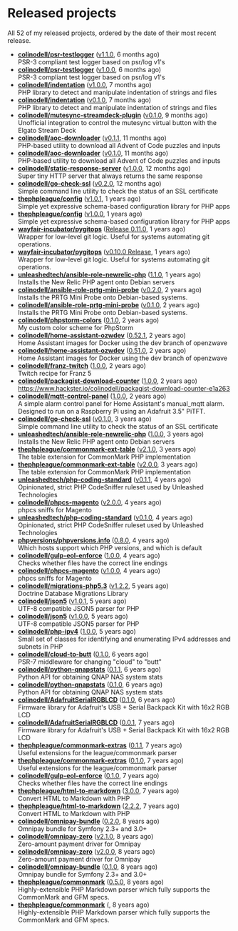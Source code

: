 # Released projects

All <!-- release_count starts -->52<!-- release_count ends --> of my released projects, ordered by the date of their most recent release.

<!-- recent_releases starts -->
* **[colinodell/psr-testlogger](https://github.com/colinodell/psr-testlogger)** ([v1.1.0](https://github.com/colinodell/psr-testlogger/releases/tag/v1.1.0), 6 months ago)<br>PSR-3 compliant test logger based on psr/log v1's
* **[colinodell/psr-testlogger](https://github.com/colinodell/psr-testlogger)** ([v1.0.0](https://github.com/colinodell/psr-testlogger/releases/tag/v1.0.0), 6 months ago)<br>PSR-3 compliant test logger based on psr/log v1's
* **[colinodell/indentation](https://github.com/colinodell/indentation)** ([v1.0.0](https://github.com/colinodell/indentation/releases/tag/v1.0.0), 7 months ago)<br>PHP library to detect and manipulate indentation of strings and files
* **[colinodell/indentation](https://github.com/colinodell/indentation)** ([v0.1.0](https://github.com/colinodell/indentation/releases/tag/v0.1.0), 7 months ago)<br>PHP library to detect and manipulate indentation of strings and files
* **[colinodell/mutesync-streamdeck-plugin](https://github.com/colinodell/mutesync-streamdeck-plugin)** ([v0.1.0](https://github.com/colinodell/mutesync-streamdeck-plugin/releases/tag/v0.1.0), 9 months ago)<br>Unofficial integration to control the mutesync virtual button with the Elgato Stream Deck
* **[colinodell/aoc-downloader](https://github.com/colinodell/aoc-downloader)** ([v0.1.1](https://github.com/colinodell/aoc-downloader/releases/tag/v0.1.1), 11 months ago)<br>PHP-based utility to download all Advent of Code puzzles and inputs
* **[colinodell/aoc-downloader](https://github.com/colinodell/aoc-downloader)** ([v0.1.0](https://github.com/colinodell/aoc-downloader/releases/tag/v0.1.0), 11 months ago)<br>PHP-based utility to download all Advent of Code puzzles and inputs
* **[colinodell/static-response-server](https://github.com/colinodell/static-response-server)** ([v1.0.0](https://github.com/colinodell/static-response-server/releases/tag/v1.0.0), 12 months ago)<br>Super tiny HTTP server that always returns the same response
* **[colinodell/go-check-ssl](https://github.com/colinodell/go-check-ssl)** ([v0.2.0](https://github.com/colinodell/go-check-ssl/releases/tag/v0.2.0), 12 months ago)<br>Simple command line utility to check the status of an SSL certificate
* **[thephpleague/config](https://github.com/thephpleague/config)** ([v1.0.1](https://github.com/thephpleague/config/releases/tag/v1.0.1), 1 years ago)<br>Simple yet expressive schema-based configuration library for PHP apps
* **[thephpleague/config](https://github.com/thephpleague/config)** ([v1.0.0](https://github.com/thephpleague/config/releases/tag/v1.0.0), 1 years ago)<br>Simple yet expressive schema-based configuration library for PHP apps
* **[wayfair-incubator/pygitops](https://github.com/wayfair-incubator/pygitops)** ([Release 0.11.0](https://github.com/wayfair-incubator/pygitops/releases/tag/v0.11.0), 1 years ago)<br>Wrapper for low-level git logic. Useful for systems automating git operations.
* **[wayfair-incubator/pygitops](https://github.com/wayfair-incubator/pygitops)** ([v0.10.0 Release](https://github.com/wayfair-incubator/pygitops/releases/tag/v0.10.0), 1 years ago)<br>Wrapper for low-level git logic. Useful for systems automating git operations.
* **[unleashedtech/ansible-role-newrelic-php](https://github.com/unleashedtech/ansible-role-newrelic-php)** ([1.1.0](https://github.com/unleashedtech/ansible-role-newrelic-php/releases/tag/1.1.0), 1 years ago)<br>Installs the New Relic PHP agent onto Debian servers
* **[colinodell/ansible-role-prtg-mini-probe](https://github.com/colinodell/ansible-role-prtg-mini-probe)** ([v0.2.0](https://github.com/colinodell/ansible-role-prtg-mini-probe/releases/tag/v0.2.0), 2 years ago)<br>Installs the PRTG Mini Probe onto Debian-based systems.
* **[colinodell/ansible-role-prtg-mini-probe](https://github.com/colinodell/ansible-role-prtg-mini-probe)** ([v0.1.0](https://github.com/colinodell/ansible-role-prtg-mini-probe/releases/tag/v0.1.0), 2 years ago)<br>Installs the PRTG Mini Probe onto Debian-based systems.
* **[colinodell/phpstorm-colors](https://github.com/colinodell/phpstorm-colors)** ([0.1.0](https://github.com/colinodell/phpstorm-colors/releases/tag/0.1.0), 2 years ago)<br>My custom color scheme for PhpStorm
* **[colinodell/home-assistant-ozwdev](https://github.com/colinodell/home-assistant-ozwdev)** ([0.52.1](https://github.com/colinodell/home-assistant-ozwdev/releases/tag/0.52.1), 2 years ago)<br>Home Assistant images for Docker using the dev branch of openzwave
* **[colinodell/home-assistant-ozwdev](https://github.com/colinodell/home-assistant-ozwdev)** ([0.51.0](https://github.com/colinodell/home-assistant-ozwdev/releases/tag/0.51.0), 2 years ago)<br>Home Assistant images for Docker using the dev branch of openzwave
* **[colinodell/franz-twitch](https://github.com/colinodell/franz-twitch)** ([1.0.0](https://github.com/colinodell/franz-twitch/releases/tag/1.0.0), 2 years ago)<br>Twitch recipe for Franz 5
* **[colinodell/packagist-download-counter](https://github.com/colinodell/packagist-download-counter)** ([1.0.0](https://github.com/colinodell/packagist-download-counter/releases/tag/1.0.0), 2 years ago)<br>https://www.hackster.io/colinodell/packagist-download-counter-e1a263
* **[colinodell/mqtt-control-panel](https://github.com/colinodell/mqtt-control-panel)** ([1.0.0](https://github.com/colinodell/mqtt-control-panel/releases/tag/1.0.0), 2 years ago)<br>A simple alarm control panel for Home Assistant's manual_mqtt alarm. Designed to run on a Raspberry Pi using an Adafruit 3.5" PiTFT.
* **[colinodell/go-check-ssl](https://github.com/colinodell/go-check-ssl)** ([v0.1.0](https://github.com/colinodell/go-check-ssl/releases/tag/v0.1.0), 3 years ago)<br>Simple command line utility to check the status of an SSL certificate
* **[unleashedtech/ansible-role-newrelic-php](https://github.com/unleashedtech/ansible-role-newrelic-php)** ([1.0.0](https://github.com/unleashedtech/ansible-role-newrelic-php/releases/tag/1.0.0), 3 years ago)<br>Installs the New Relic PHP agent onto Debian servers
* **[thephpleague/commonmark-ext-table](https://github.com/thephpleague/commonmark-ext-table)** ([v2.1.0](https://github.com/thephpleague/commonmark-ext-table/releases/tag/v2.1.0), 3 years ago)<br>The table extension for CommonMark PHP implementation
* **[thephpleague/commonmark-ext-table](https://github.com/thephpleague/commonmark-ext-table)** ([v2.0.0](https://github.com/thephpleague/commonmark-ext-table/releases/tag/v2.0.0), 3 years ago)<br>The table extension for CommonMark PHP implementation
* **[unleashedtech/php-coding-standard](https://github.com/unleashedtech/php-coding-standard)** ([v0.1.1](https://github.com/unleashedtech/php-coding-standard/releases/tag/v0.1.1), 4 years ago)<br>Opinionated, strict PHP CodeSniffer ruleset used by Unleashed Technologies
* **[colinodell/phpcs-magento](https://github.com/colinodell/phpcs-magento)** ([v2.0.0](https://github.com/colinodell/phpcs-magento/releases/tag/v2.0.0), 4 years ago)<br>phpcs sniffs for Magento
* **[unleashedtech/php-coding-standard](https://github.com/unleashedtech/php-coding-standard)** ([v0.1.0](https://github.com/unleashedtech/php-coding-standard/releases/tag/v0.1.0), 4 years ago)<br>Opinionated, strict PHP CodeSniffer ruleset used by Unleashed Technologies
* **[phpversions/phpversions.info](https://github.com/phpversions/phpversions.info)** ([0.8.0](https://github.com/phpversions/phpversions.info/releases/tag/0.8.1), 4 years ago)<br>Which hosts support which PHP versions, and which is default
* **[colinodell/gulp-eol-enforce](https://github.com/colinodell/gulp-eol-enforce)** ([1.0.0](https://github.com/colinodell/gulp-eol-enforce/releases/tag/1.0.0), 4 years ago)<br>Checks whether files have the correct line endings
* **[colinodell/phpcs-magento](https://github.com/colinodell/phpcs-magento)** ([v1.0.0](https://github.com/colinodell/phpcs-magento/releases/tag/v1.0.0), 4 years ago)<br>phpcs sniffs for Magento
* **[colinodell/migrations-php5.3](https://github.com/colinodell/migrations-php5.3)** ([v1.2.2](https://github.com/colinodell/migrations-php5.3/releases/tag/v1.2.2), 5 years ago)<br>Doctrine Database Migrations Library
* **[colinodell/json5](https://github.com/colinodell/json5)** ([v1.0.1](https://github.com/colinodell/json5/releases/tag/v1.0.1), 5 years ago)<br>UTF-8 compatible JSON5 parser for PHP
* **[colinodell/json5](https://github.com/colinodell/json5)** ([v1.0.0](https://github.com/colinodell/json5/releases/tag/v1.0.0), 5 years ago)<br>UTF-8 compatible JSON5 parser for PHP
* **[colinodell/php-ipv4](https://github.com/colinodell/php-ipv4)** ([1.0.0](https://github.com/colinodell/php-ipv4/releases/tag/1.0.0), 5 years ago)<br>Small set of classes for identifying and enumerating IPv4 addresses and subnets in PHP
* **[colinodell/cloud-to-butt](https://github.com/colinodell/cloud-to-butt)** ([0.1.0](https://github.com/colinodell/cloud-to-butt/releases/tag/0.1.0), 6 years ago)<br>PSR-7 middleware for changing "cloud" to "butt"
* **[colinodell/python-qnapstats](https://github.com/colinodell/python-qnapstats)** ([0.1.1](https://github.com/colinodell/python-qnapstats/releases/tag/0.1.1), 6 years ago)<br>Python API for obtaining QNAP NAS system stats
* **[colinodell/python-qnapstats](https://github.com/colinodell/python-qnapstats)** ([0.1.0](https://github.com/colinodell/python-qnapstats/releases/tag/0.1.0), 6 years ago)<br>Python API for obtaining QNAP NAS system stats
* **[colinodell/AdafruitSerialRGBLCD](https://github.com/colinodell/AdafruitSerialRGBLCD)** ([0.1.0](https://github.com/colinodell/AdafruitSerialRGBLCD/releases/tag/0.1.0), 6 years ago)<br>Firmware library for Adafruit's USB + Serial Backpack Kit with 16x2 RGB LCD
* **[colinodell/AdafruitSerialRGBLCD](https://github.com/colinodell/AdafruitSerialRGBLCD)** ([0.0.1](https://github.com/colinodell/AdafruitSerialRGBLCD/releases/tag/0.0.1), 7 years ago)<br>Firmware library for Adafruit's USB + Serial Backpack Kit with 16x2 RGB LCD
* **[thephpleague/commonmark-extras](https://github.com/thephpleague/commonmark-extras)** ([0.1.1](https://github.com/thephpleague/commonmark-extras/releases/tag/0.1.1), 7 years ago)<br>Useful extensions for the league/commonmark parser
* **[thephpleague/commonmark-extras](https://github.com/thephpleague/commonmark-extras)** ([0.1.0](https://github.com/thephpleague/commonmark-extras/releases/tag/0.1.0), 7 years ago)<br>Useful extensions for the league/commonmark parser
* **[colinodell/gulp-eol-enforce](https://github.com/colinodell/gulp-eol-enforce)** ([0.1.0](https://github.com/colinodell/gulp-eol-enforce/releases/tag/0.1.0), 7 years ago)<br>Checks whether files have the correct line endings
* **[thephpleague/html-to-markdown](https://github.com/thephpleague/html-to-markdown)** ([3.0.0](https://github.com/thephpleague/html-to-markdown/releases/tag/3.0.0), 7 years ago)<br>Convert HTML to Markdown with PHP
* **[thephpleague/html-to-markdown](https://github.com/thephpleague/html-to-markdown)** ([2.2.2](https://github.com/thephpleague/html-to-markdown/releases/tag/2.2.2), 7 years ago)<br>Convert HTML to Markdown with PHP
* **[colinodell/omnipay-bundle](https://github.com/colinodell/omnipay-bundle)** ([0.2.0](https://github.com/colinodell/omnipay-bundle/releases/tag/0.2.0), 8 years ago)<br>Omnipay bundle for Symfony 2.3+ and 3.0+
* **[colinodell/omnipay-zero](https://github.com/colinodell/omnipay-zero)** ([v2.1.0](https://github.com/colinodell/omnipay-zero/releases/tag/v2.1.0), 8 years ago)<br>Zero-amount payment driver for Omnipay
* **[colinodell/omnipay-zero](https://github.com/colinodell/omnipay-zero)** ([v2.0.0](https://github.com/colinodell/omnipay-zero/releases/tag/v2.0.0), 8 years ago)<br>Zero-amount payment driver for Omnipay
* **[colinodell/omnipay-bundle](https://github.com/colinodell/omnipay-bundle)** ([0.1.0](https://github.com/colinodell/omnipay-bundle/releases/tag/0.1.0), 8 years ago)<br>Omnipay bundle for Symfony 2.3+ and 3.0+
* **[thephpleague/commonmark](https://github.com/thephpleague/commonmark)** ([0.5.0](https://github.com/thephpleague/commonmark/releases/tag/0.5.0), 8 years ago)<br>Highly-extensible PHP Markdown parser which fully supports the CommonMark and GFM specs.
* **[thephpleague/commonmark](https://github.com/thephpleague/commonmark)** ([](https://github.com/thephpleague/commonmark/releases/tag/0.4.0), 8 years ago)<br>Highly-extensible PHP Markdown parser which fully supports the CommonMark and GFM specs.
<!-- recent_releases ends -->
